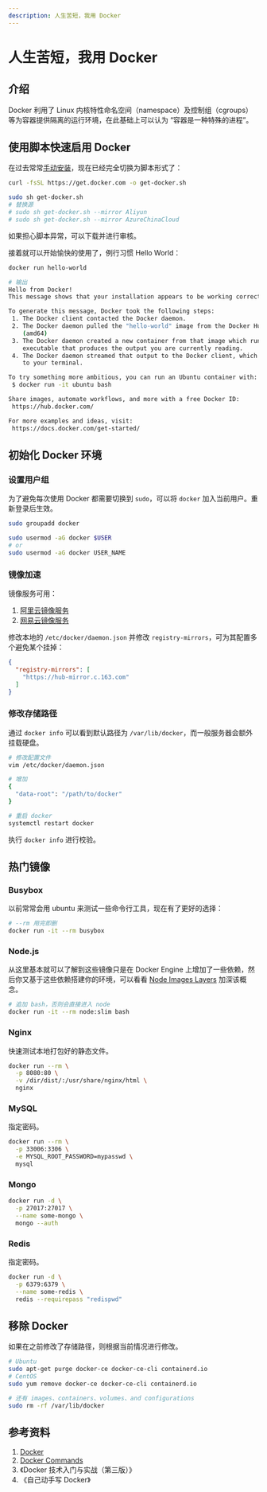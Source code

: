 ```yaml
---
description: 人生苦短，我用 Docker
---
```


# 人生苦短，我用 Docker

## 介绍

Docker 利用了 Linux 内核特性命名空间（namespace）及控制组（cgroups）等为容器提供隔离的运行环境，在此基础上可以认为 “容器是一种特殊的进程”。

## 使用脚本快速启用 Docker

在过去常常[手动安装](https://docs.docker.com/engine/install/)，现在已经完全切换为脚本形式了：

```bash
curl -fsSL https://get.docker.com -o get-docker.sh

sudo sh get-docker.sh
# 替换源
# sudo sh get-docker.sh --mirror Aliyun
# sudo sh get-docker.sh --mirror AzureChinaCloud
```

如果担心脚本异常，可以下载并进行审核。

接着就可以开始愉快的使用了，例行习惯 Hello World：

```bash
docker run hello-world

# 输出
Hello from Docker!
This message shows that your installation appears to be working correctly.

To generate this message, Docker took the following steps:
 1. The Docker client contacted the Docker daemon.
 2. The Docker daemon pulled the "hello-world" image from the Docker Hub.
    (amd64)
 3. The Docker daemon created a new container from that image which runs the
    executable that produces the output you are currently reading.
 4. The Docker daemon streamed that output to the Docker client, which sent it
    to your terminal.

To try something more ambitious, you can run an Ubuntu container with:
 $ docker run -it ubuntu bash

Share images, automate workflows, and more with a free Docker ID:
 https://hub.docker.com/

For more examples and ideas, visit:
 https://docs.docker.com/get-started/
```

## 初始化 Docker 环境

### 设置用户组

为了避免每次使用 Docker 都需要切换到 `sudo`，可以将 `docker` 加入当前用户。重新登录后生效。

```bash
sudo groupadd docker

sudo usermod -aG docker $USER
# or
sudo usermod -aG docker USER_NAME
```

### 镜像加速

镜像服务可用：

1. [阿里云镜像服务](https://cr.console.aliyun.com/cn-hangzhou/instances/mirrors)
2. [网易云镜像服务](https://www.163yun.com/help/documents/56918246390157312)

修改本地的 `/etc/docker/daemon.json` 并修改 `registry-mirrors`，可为其配置多个避免某个挂掉：

```json
{
  "registry-mirrors": [
    "https://hub-mirror.c.163.com"
  ]
}
```

### 修改存储路径

通过 `docker info` 可以看到默认路径为 `/var/lib/docker`，而一般服务器会额外挂载硬盘。

```bash
# 修改配置文件
vim /etc/docker/daemon.json

# 增加
{
  "data-root": "/path/to/docker"
}

# 重启 docker
systemctl restart docker
```

执行 `docker info` 进行校验。

## 热门镜像

### Busybox

以前常常会用 ubuntu 来测试一些命令行工具，现在有了更好的选择：

```bash
# --rm 用完即删
docker run -it --rm busybox
```

### Node.js

从这里基本就可以了解到这些镜像只是在 Docker Engine 上增加了一些依赖，然后你又基于这些依赖搭建你的环境，可以看看 [Node Images Layers](https://hub.docker.com/layers/node/library/node/erbium-buster-slim/images/sha256-c6ad96c5345c1a714e0052d08d83635c8e422ea0d103adc7f9f2df4fcfb7fe2d?context=explore) 加深该概念。

```bash
# 追加 bash，否则会直接进入 node
docker run -it --rm node:slim bash
```

### Nginx

快速测试本地打包好的静态文件。

```bash
docker run --rm \
  -p 8080:80 \
  -v /dir/dist/:/usr/share/nginx/html \
  nginx
```

### MySQL

指定密码。

```bash
docker run --rm \
  -p 33006:3306 \
  -e MYSQL_ROOT_PASSWORD=mypasswd \
  mysql
```

### Mongo

```bash
docker run -d \
  -p 27017:27017 \
  --name some-mongo \
  mongo --auth
```

### Redis

指定密码。

```bash
docker run -d \
  -p 6379:6379 \
  --name some-redis \
  redis --requirepass "redispwd"
```

## 移除 Docker

如果在之前修改了存储路径，则根据当前情况进行修改。

```bash
# Ubuntu
sudo apt-get purge docker-ce docker-ce-cli containerd.io
# CentOS
sudo yum remove docker-ce docker-ce-cli containerd.io

# 还有 images、containers、volumes、and configurations
sudo rm -rf /var/lib/docker
```

## 参考资料

1. [Docker](https://docs.docker.com/)
2. [Docker Commands](https://docs.docker.com/engine/reference/commandline/docker/)
3. 《Docker 技术入门与实战（第三版）》
4. 《自己动手写 Docker》
